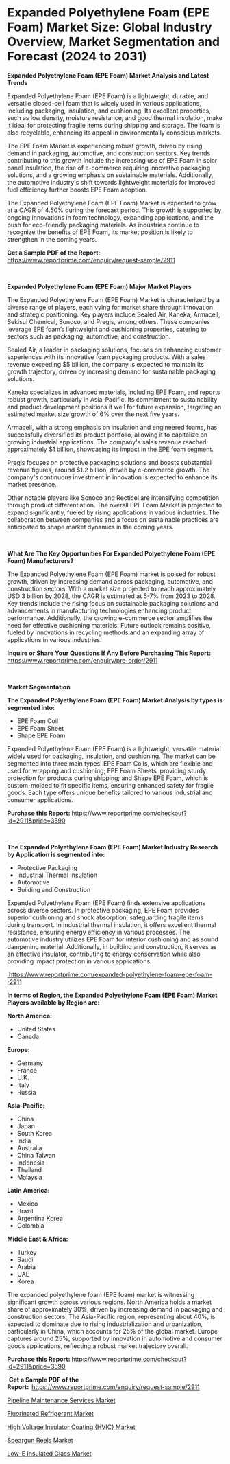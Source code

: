 <p><h1>Expanded Polyethylene Foam (EPE Foam) Market Size: Global Industry Overview, Market Segmentation and Forecast (2024 to 2031)</h1></p><p><strong>Expanded Polyethylene Foam (EPE Foam) Market Analysis and Latest Trends</strong></p>
<p><p>Expanded Polyethylene Foam (EPE Foam) is a lightweight, durable, and versatile closed-cell foam that is widely used in various applications, including packaging, insulation, and cushioning. Its excellent properties, such as low density, moisture resistance, and good thermal insulation, make it ideal for protecting fragile items during shipping and storage. The foam is also recyclable, enhancing its appeal in environmentally conscious markets.</p><p>The EPE Foam Market is experiencing robust growth, driven by rising demand in packaging, automotive, and construction sectors. Key trends contributing to this growth include the increasing use of EPE Foam in solar panel insulation, the rise of e-commerce requiring innovative packaging solutions, and a growing emphasis on sustainable materials. Additionally, the automotive industry's shift towards lightweight materials for improved fuel efficiency further boosts EPE Foam adoption.</p><p>The Expanded Polyethylene Foam (EPE Foam) Market is expected to grow at a CAGR of 4.50% during the forecast period. This growth is supported by ongoing innovations in foam technology, expanding applications, and the push for eco-friendly packaging materials. As industries continue to recognize the benefits of EPE Foam, its market position is likely to strengthen in the coming years.</p></p>
<p><strong>Get a Sample PDF of the Report:&nbsp;</strong> <a href="https://www.reportprime.com/enquiry/request-sample/2911">https://www.reportprime.com/enquiry/request-sample/2911</a></p>
<p>&nbsp;</p>
<p><strong>Expanded Polyethylene Foam (EPE Foam) Major Market Players</strong></p>
<p><p>The Expanded Polyethylene Foam (EPE Foam) Market is characterized by a diverse range of players, each vying for market share through innovation and strategic positioning. Key players include Sealed Air, Kaneka, Armacell, Sekisui Chemical, Sonoco, and Pregis, among others. These companies leverage EPE foam’s lightweight and cushioning properties, catering to sectors such as packaging, automotive, and construction.</p><p>Sealed Air, a leader in packaging solutions, focuses on enhancing customer experiences with its innovative foam packaging products. With a sales revenue exceeding $5 billion, the company is expected to maintain its growth trajectory, driven by increasing demand for sustainable packaging solutions.</p><p>Kaneka specializes in advanced materials, including EPE Foam, and reports robust growth, particularly in Asia-Pacific. Its commitment to sustainability and product development positions it well for future expansion, targeting an estimated market size growth of 6% over the next five years.</p><p>Armacell, with a strong emphasis on insulation and engineered foams, has successfully diversified its product portfolio, allowing it to capitalize on growing industrial applications. The company's sales revenue reached approximately $1 billion, showcasing its impact in the EPE foam segment.</p><p>Pregis focuses on protective packaging solutions and boasts substantial revenue figures, around $1.2 billion, driven by e-commerce growth. The company's continuous investment in innovation is expected to enhance its market presence.</p><p>Other notable players like Sonoco and Recticel are intensifying competition through product differentiation. The overall EPE Foam Market is projected to expand significantly, fueled by rising applications in various industries. The collaboration between companies and a focus on sustainable practices are anticipated to shape market dynamics in the coming years.</p></p>
<p>&nbsp;</p>
<p><strong>What Are The Key Opportunities For Expanded Polyethylene Foam (EPE Foam) Manufacturers?</strong></p>
<p><p>The Expanded Polyethylene Foam (EPE Foam) market is poised for robust growth, driven by increasing demand across packaging, automotive, and construction sectors. With a market size projected to reach approximately USD 3 billion by 2028, the CAGR is estimated at 5-7% from 2023 to 2028. Key trends include the rising focus on sustainable packaging solutions and advancements in manufacturing technologies enhancing product performance. Additionally, the growing e-commerce sector amplifies the need for effective cushioning materials. Future outlook remains positive, fueled by innovations in recycling methods and an expanding array of applications in various industries.</p></p>
<p><strong>Inquire or Share Your Questions If Any Before Purchasing This Report:</strong> <a href="https://www.reportprime.com/enquiry/pre-order/2911">https://www.reportprime.com/enquiry/pre-order/2911</a></p>
<p>&nbsp;</p>
<p><strong>Market Segmentation</strong></p>
<p><strong>The Expanded Polyethylene Foam (EPE Foam) Market Analysis by types is segmented into:</strong></p>
<p><ul><li>EPE Foam Coil</li><li>EPE Foam Sheet</li><li>Shape EPE Foam</li></ul></p>
<p><p>Expanded Polyethylene Foam (EPE Foam) is a lightweight, versatile material widely used for packaging, insulation, and cushioning. The market can be segmented into three main types: EPE Foam Coils, which are flexible and used for wrapping and cushioning; EPE Foam Sheets, providing sturdy protection for products during shipping; and Shape EPE Foam, which is custom-molded to fit specific items, ensuring enhanced safety for fragile goods. Each type offers unique benefits tailored to various industrial and consumer applications.</p></p>
<p><strong>Purchase this Report:&nbsp;</strong><a href="https://www.reportprime.com/checkout?id=2911&price=3590">https://www.reportprime.com/checkout?id=2911&price=3590</a></p>
<p>&nbsp;</p>
<p><strong>The Expanded Polyethylene Foam (EPE Foam) Market Industry Research by Application is segmented into:</strong></p>
<p><ul><li>Protective Packaging</li><li>Industrial Thermal Insulation</li><li>Automotive</li><li>Building and Construction</li></ul></p>
<p><p>Expanded Polyethylene Foam (EPE Foam) finds extensive applications across diverse sectors. In protective packaging, EPE Foam provides superior cushioning and shock absorption, safeguarding fragile items during transport. In industrial thermal insulation, it offers excellent thermal resistance, ensuring energy efficiency in various processes. The automotive industry utilizes EPE Foam for interior cushioning and as sound dampening material. Additionally, in building and construction, it serves as an effective insulator, contributing to energy conservation while also providing impact protection in various applications.</p></p>
<p><a href="https://www.reportprime.com/expanded-polyethylene-foam-epe-foam-r2911">&nbsp;https://www.reportprime.com/expanded-polyethylene-foam-epe-foam-r2911</a></p>
<p><strong>In terms of Region, the Expanded Polyethylene Foam (EPE Foam) Market Players available by Region are:</strong></p>
<p>
    <p> <strong> North America: </strong>
        <ul>
            <li>United States</li>
            <li>Canada</li>
        </ul>
        </p> 
    <p> <strong> Europe: </strong>
        <ul>
            <li>Germany</li>
            <li>France</li>
            <li>U.K.</li>
            <li>Italy</li>
            <li>Russia</li>
        </ul>
        </p> 
    <p> <strong> Asia-Pacific: </strong>
        <ul>
            <li>China</li>
            <li>Japan</li>
            <li>South Korea</li>
            <li>India</li>
            <li>Australia</li>
            <li>China Taiwan</li>
            <li>Indonesia</li>
            <li>Thailand</li>
            <li>Malaysia</li>
        </ul>
        </p> 
    <p> <strong> Latin America: </strong>
        <ul>
            <li>Mexico</li>
            <li>Brazil</li>
            <li>Argentina Korea</li>
            <li>Colombia</li>
        </ul>
        </p> 
    <p> <strong> Middle East & Africa: </strong>
        <ul>
            <li>Turkey</li>
            <li>Saudi</li>
            <li>Arabia</li>
            <li>UAE</li>
            <li>Korea</li>
        </ul>
    </p>
    </p>
<p><p>The expanded polyethylene foam (EPE foam) market is witnessing significant growth across various regions. North America holds a market share of approximately 30%, driven by increasing demand in packaging and construction sectors. The Asia-Pacific region, representing about 40%, is expected to dominate due to rising industrialization and urbanization, particularly in China, which accounts for 25% of the global market. Europe captures around 25%, supported by innovation in automotive and consumer goods applications, reflecting a robust market trajectory overall.</p></p>
<p><strong>Purchase this Report: </strong><a href="https://www.reportprime.com/checkout?id=2911&price=3590">https://www.reportprime.com/checkout?id=2911&price=3590</a></p>
<p>&nbsp;<strong>Get a Sample PDF of the Report:&nbsp;&nbsp;</strong><a href="https://www.reportprime.com/enquiry/request-sample/2911">https://www.reportprime.com/enquiry/request-sample/2911</a></p>
<p><strong></strong></p>
<p><p><a href="https://medium.com/@sac-m/mapping-the-pipeline-maintenance-services-market-trends-challenges-and-breakthroughs-2024-2031-adc399bb403c">Pipeline Maintenance Services Market</a></p><p><a href="https://issuu.com/reportprime-2/docs/fluorinated-refrigerant-market-size_e4075a3d47472b">Fluorinated Refrigerant Market</a></p><p><a href="https://github.com/RoccoManning/Market-Research-Report-List-6/blob/main/high-voltage-insulator-coating-hvic-market.md">High Voltage Insulator Coating (HVIC) Market</a></p><p><a href="https://www.linkedin.com/pulse/global-speargun-reels-market-opportunities-forecast-period-sxx8f?trackingId=xhfFHjmDS%2B%2B9wBfnwKptog%3D%3D">Speargun Reels Market</a></p><p><a href="https://issuu.com/reportprime-2/docs/low-e-insulated-glass-market-size-2_77ba2afa9fe0d0">Low-E Insulated Glass Market</a></p></p>